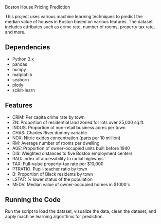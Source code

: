  Boston House Pricing Prediction

This project uses various machine learning techniques to predict the median value of houses in Boston based on various features. The dataset includes attributes such as crime rate, number of rooms, property tax rate, and more.

## Dependencies

- Python 3.x
- pandas
- numpy
- matplotlib
- seaborn
- plotly
- scikit-learn

## Features

- CRIM: Per capita crime rate by town
- ZN: Proportion of residential land zoned for lots over 25,000 sq.ft.
- INDUS: Proportion of non-retail business acres per town
- CHAS: Charles River dummy variable
- NOX: Nitric oxides concentration (parts per 10 million)
- RM: Average number of rooms per dwelling
- AGE: Proportion of owner-occupied units built before 1940
- DIS: Weighted distances to five Boston employment centers
- RAD: Index of accessibility to radial highways
- TAX: Full-value property-tax rate per $10,000
- PTRATIO: Pupil-teacher ratio by town
- B: Proportion of Black residents by town
- LSTAT: % lower status of the population
- MEDV: Median value of owner-occupied homes in $1000's

## Running the Code

Run the script to load the dataset, visualize the data, clean the dataset, and apply machine learning algorithms for prediction.
